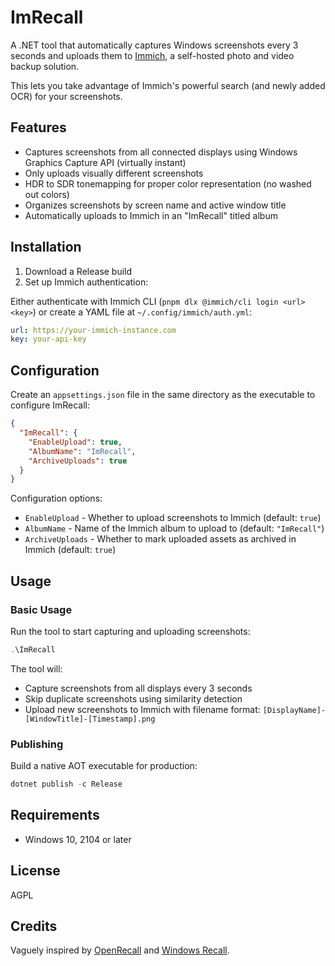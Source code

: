 # ImRecall

A .NET tool that automatically captures Windows screenshots every 3 seconds and uploads them to
[Immich](https://immich.app/), a self-hosted photo and video backup solution.

This lets you take advantage of Immich's powerful search (and newly added OCR) for your screenshots.

## Features

- Captures screenshots from all connected displays using Windows Graphics Capture API (virtually instant)
- Only uploads visually different screenshots
- HDR to SDR tonemapping for proper color representation (no washed out colors)
- Organizes screenshots by screen name and active window title
- Automatically uploads to Immich in an "ImRecall" titled album

## Installation

1. Download a Release build
2. Set up Immich authentication:

Either authenticate with Immich CLI (`pnpm dlx @immich/cli login <url> <key>`) or create a YAML file at `~/.config/immich/auth.yml`:
```yaml
url: https://your-immich-instance.com
key: your-api-key
```

## Configuration

Create an `appsettings.json` file in the same directory as the executable to configure ImRecall:

```json
{
  "ImRecall": {
    "EnableUpload": true,
    "AlbumName": "ImRecall",
    "ArchiveUploads": true
  }
}
```

Configuration options:
- `EnableUpload` - Whether to upload screenshots to Immich (default: `true`)
- `AlbumName` - Name of the Immich album to upload to (default: `"ImRecall"`)
- `ArchiveUploads` - Whether to mark uploaded assets as archived in Immich (default: `true`)

## Usage

### Basic Usage

Run the tool to start capturing and uploading screenshots:

```powershell
.\ImRecall
```

The tool will:
- Capture screenshots from all displays every 3 seconds
- Skip duplicate screenshots using similarity detection
- Upload new screenshots to Immich with filename format: `[DisplayName]-[WindowTitle]-[Timestamp].png`

### Publishing

Build a native AOT executable for production:

```powershell
dotnet publish -c Release
```

## Requirements

- Windows 10, 2104 or later

## License

AGPL

## Credits

Vaguely inspired by [OpenRecall](https://github.com/openrecall/openrecall) and [Windows Recall](https://support.microsoft.com/en-us/windows/retrace-your-steps-with-recall-aa03f8a0-a78b-4b3e-b0a1-2eb8ac48701c).